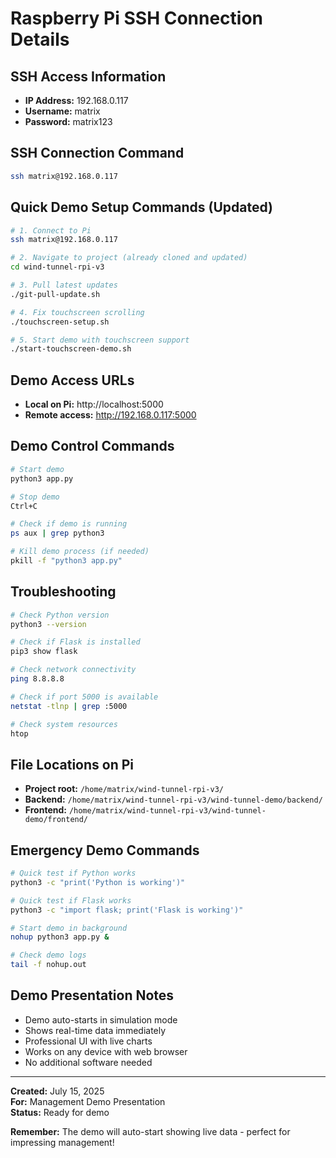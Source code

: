 # Raspberry Pi SSH Connection Details

## SSH Access Information
- **IP Address:** 192.168.0.117
- **Username:** matrix
- **Password:** matrix123

## SSH Connection Command
```bash
ssh matrix@192.168.0.117
```

## Quick Demo Setup Commands (Updated)
```bash
# 1. Connect to Pi
ssh matrix@192.168.0.117

# 2. Navigate to project (already cloned and updated)
cd wind-tunnel-rpi-v3

# 3. Pull latest updates
./git-pull-update.sh

# 4. Fix touchscreen scrolling
./touchscreen-setup.sh

# 5. Start demo with touchscreen support
./start-touchscreen-demo.sh
```

## Demo Access URLs
- **Local on Pi:** http://localhost:5000
- **Remote access:** http://192.168.0.117:5000

## Demo Control Commands
```bash
# Start demo
python3 app.py

# Stop demo
Ctrl+C

# Check if demo is running
ps aux | grep python3

# Kill demo process (if needed)
pkill -f "python3 app.py"
```

## Troubleshooting
```bash
# Check Python version
python3 --version

# Check if Flask is installed
pip3 show flask

# Check network connectivity
ping 8.8.8.8

# Check if port 5000 is available
netstat -tlnp | grep :5000

# Check system resources
htop
```

## File Locations on Pi
- **Project root:** `/home/matrix/wind-tunnel-rpi-v3/`
- **Backend:** `/home/matrix/wind-tunnel-rpi-v3/wind-tunnel-demo/backend/`
- **Frontend:** `/home/matrix/wind-tunnel-rpi-v3/wind-tunnel-demo/frontend/`

## Emergency Demo Commands
```bash
# Quick test if Python works
python3 -c "print('Python is working')"

# Quick test if Flask works
python3 -c "import flask; print('Flask is working')"

# Start demo in background
nohup python3 app.py &

# Check demo logs
tail -f nohup.out
```

## Demo Presentation Notes
- Demo auto-starts in simulation mode
- Shows real-time data immediately
- Professional UI with live charts
- Works on any device with web browser
- No additional software needed

---

**Created:** July 15, 2025  
**For:** Management Demo Presentation  
**Status:** Ready for demo  

**Remember:** The demo will auto-start showing live data - perfect for impressing management!
